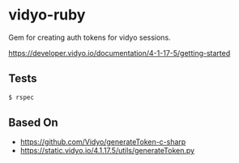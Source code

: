 # vidyo-ruby

Gem for creating auth tokens for vidyo sessions.

https://developer.vidyo.io/documentation/4-1-17-5/getting-started

## Tests

```bash
$ rspec
```

## Based On

* https://github.com/Vidyo/generateToken-c-sharp
* https://static.vidyo.io/4.1.17.5/utils/generateToken.py
